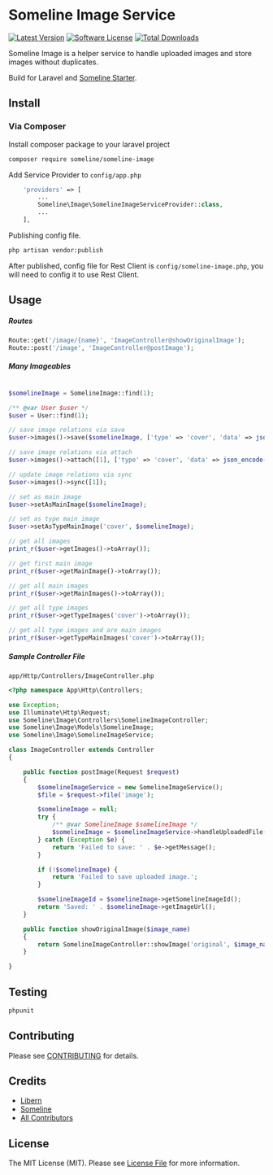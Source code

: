 # Someline Image Service

[![Latest Version](https://img.shields.io/github/release/someline/someline-image.svg?style=flat-square)](https://github.com/someline/someline-image/releases)
[![Software License](https://img.shields.io/badge/license-MIT-brightgreen.svg?style=flat-square)](LICENSE.md)
[![Total Downloads](https://img.shields.io/packagist/dt/someline/someline-image.svg?style=flat-square)](https://packagist.org/packages/someline/someline-image)

Someline Image is a helper service to handle uploaded images and store images without duplicates. 

Build for Laravel and [Someline Starter](https://starter.someline.com). 

## Install

### Via Composer

Install composer package to your laravel project

``` bash
composer require someline/someline-image
```

Add Service Provider to `config/app.php`

``` php
    'providers' => [
        ...
        Someline\Image\SomelineImageServiceProvider::class,
        ...
    ],
```

Publishing config file. 

``` bash
php artisan vendor:publish
```

After published, config file for Rest Client is `config/someline-image.php`, you will need to config it to use Rest Client.

## Usage

##### Routes

``` php
Route::get('/image/{name}', 'ImageController@showOriginalImage');
Route::post('/image', 'ImageController@postImage');
```

##### Many Imageables

``` php

$somelineImage = SomelineImage::find(1);

/** @var User $user */
$user = User::find(1);

// save image relations via save
$user->images()->save($somelineImage, ['type' => 'cover', 'data' => json_encode('a')]);

// save image relations via attach
$user->images()->attach([1], ['type' => 'cover', 'data' => json_encode('a')]);

// update image relations via sync
$user->images()->sync([1]);

// set as main image
$user->setAsMainImage($somelineImage);

// set as type main image
$user->setAsTypeMainImage('cover', $somelineImage);

// get all images
print_r($user->getImages()->toArray());

// get first main image
print_r($user->getMainImage()->toArray());

// get all main images
print_r($user->getMainImages()->toArray());

// get all type images
print_r($user->getTypeImages('cover')->toArray());

// get all type images and are main images
print_r($user->getTypeMainImages('cover')->toArray());

```

##### Sample Controller File

`app/Http/Controllers/ImageController.php`

``` php
<?php namespace App\Http\Controllers;

use Exception;
use Illuminate\Http\Request;
use Someline\Image\Controllers\SomelineImageController;
use Someline\Image\Models\SomelineImage;
use Someline\Image\SomelineImageService;

class ImageController extends Controller
{

    public function postImage(Request $request)
    {
        $somelineImageService = new SomelineImageService();
        $file = $request->file('image');

        $somelineImage = null;
        try {
            /** @var SomelineImage $somelineImage */
            $somelineImage = $somelineImageService->handleUploadedFile($file);
        } catch (Exception $e) {
            return 'Failed to save: ' . $e->getMessage();
        }

        if (!$somelineImage) {
            return 'Failed to save uploaded image.';
        }

        $somelineImageId = $somelineImage->getSomelineImageId();
        return 'Saved: ' . $somelineImage->getImageUrl();
    }

    public function showOriginalImage($image_name)
    {
        return SomelineImageController::showImage('original', $image_name);
    }

}
```

## Testing

``` bash
phpunit
```

## Contributing

Please see [CONTRIBUTING](https://github.com/someline/someline-image/blob/master/CONTRIBUTING.md) for details.

## Credits

- [Libern](https://github.com/libern)
- [Someline](https://github.com/someline)
- [All Contributors](https://github.com/someline/someline-image/contributors)

## License

The MIT License (MIT). Please see [License File](LICENSE.md) for more information.
